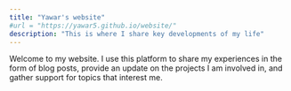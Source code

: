 ```yaml
---
title: "Yawar's website"
#url = "https://yawar5.github.io/website/"
description: "This is where I share key developments of my life"
---
```

Welcome to my website. I use this platform to share my experiences in the form of blog posts, provide an update on the projects I am involved in, and gather support for topics that interest me.  
